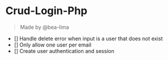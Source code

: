 # Crud-Login-Php
> Made by @bea-lima

- [] Handle delete error when input is a user that does not exist
- [] Only allow one user per email
- [] Create user authentication and session